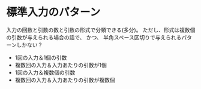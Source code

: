 # 標準入力のパターン

入力の回数と引数の数と引数の形式で分類できる(多分)。
ただし、形式は複数個の引数が与えられる場合の話で、
かつ、
半角スペース区切りで与えられるパターンしかない？

- 1回の入力＆1個の引数
- 複数回の入力＆入力あたりの引数が1個
- 1回の入力＆複数個の引数
- 複数回の入力＆入力あたりの引数が複数個
